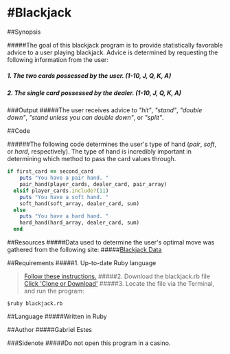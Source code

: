 #Blackjack
===
##Synopsis

#####The goal of this blackjack program is to provide statistically favorable advice to a user playing blackjack. Advice is determined by requesting the following information from the user:
#####  1. The two cards possessed by the user. (1-10, J, Q, K, A)
#####  2. The single card possessed by the dealer. (1-10, J, Q, K, A)

###Output
#####The user receives advice to *"hit"*, *"stand"*, *"double down"*, *"stand unless you can double down"*, or *"split"*.

##Code

######The following code determines the user's type of hand (*pair*, *soft*, or *hard*, respectively). The type of hand is incredibly important in determining which method to pass the card values through.
```Ruby
if first_card == second_card
    puts "You have a pair hand. "
    pair_hand(player_cards, dealer_card, pair_array)
  elsif player_cards.include?(11)
    puts "You have a soft hand. "
    soft_hand(soft_array, dealer_card, sum)
  else
    puts "You have a hard hand. "
    hard_hand(hard_array, dealer_card, sum)
  end
```

##Resources
#####Data used to determine the user's optimal move was gathered from the following site:
#####[Blackjack Data](http://wizardofodds.com/games/blackjack/strategy/calculator/)

##Requirements
#####1. Up-to-date Ruby language
>[Follow these instructions.](https://www.ruby-lang.org/en/downloads/)
#####2. Download the blackjack.rb file
>[Click 'Clone or Download'](https://github.com/gabrielestes/blackjack)
#####3. Locate the file via the Terminal, and run the program:
```Command Line
$ruby blackjack.rb
```

##Language
#####Written in Ruby

##Author
#####Gabriel Estes

###Sidenote
#####Do not open this program in a casino.
